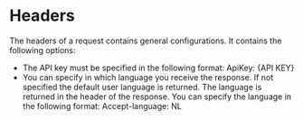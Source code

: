 # Headers

The headers of a request contains general configurations. It contains the following options:

* The API key must be specified in the following format: ApiKey: {API KEY}
* You can specify in which language you receive the response. If not specified the default user language is returned. The language is returned in the header of the response. You can specify the language in the following format: Accept-language: NL

